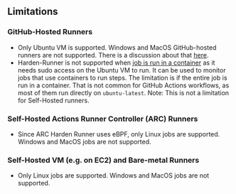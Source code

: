 ## Limitations

### GitHub-Hosted Runners

* Only Ubuntu VM is supported. Windows and MacOS GitHub-hosted runners are not supported. There is a discussion about that [here](https://github.com/step-security/harden-runner/discussions/121).
* Harden-Runner is not supported when [job is run in a container](https://docs.github.com/en/actions/using-jobs/running-jobs-in-a-container) as it needs sudo access on the Ubuntu VM to run. It can be used to monitor jobs that use containers to run steps. The limitation is if the entire job is run in a container. That is not common for GitHub Actions workflows, as most of them run directly on `ubuntu-latest`. Note: This is not a limitation for Self-Hosted runners.

### Self-Hosted Actions Runner Controller (ARC) Runners

* Since ARC Harden Runner uses eBPF, only Linux jobs are supported. Windows and MacOS jobs are not supported.

### Self-Hosted VM (e.g. on EC2) and Bare-metal Runners 

* Only Linux jobs are supported. Windows and MacOS jobs are not supported.